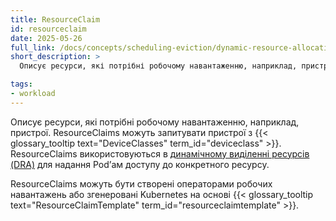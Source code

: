 ```yaml
---
title: ResourceClaim
id: resourceclaim
date: 2025-05-26
full_link: /docs/concepts/scheduling-eviction/dynamic-resource-allocation/#resourceclaims-templates
short_description: >
  Описує ресурси, які потрібні робочому навантаженню, наприклад, пристрої. ResourceClaims можуть запитувати пристрої з DeviceClasses.

tags:
- workload
---
```

Описує ресурси, які потрібні робочому навантаженню, наприклад, пристрої. ResourceClaims можуть запитувати пристрої з {{< glossary_tooltip text="DeviceClasses" term_id="deviceclass" >}}. ResourceClaims використовуються в [динамічному виділенні ресурсів (DRA)](/docs/concepts/scheduling-eviction/dynamic-resource-allocation/) для надання Podʼам доступу до конкретного ресурсу.

<!--more-->

ResourceClaims можуть бути створені операторами робочих навантажень або згенеровані Kubernetes на основі {{< glossary_tooltip text="ResourceClaimTemplate" term_id="resourceclaimtemplate" >}}.
